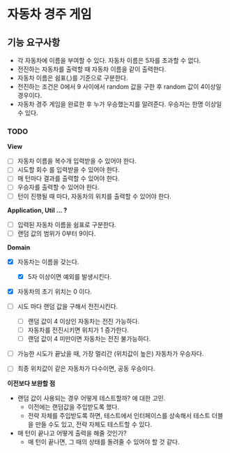 # 자동차 경주 게임

## 기능 요구사항
- 각 자동차에 이름을 부여할 수 있다. 자동차 이름은 5자를 초과할 수 없다.
- 전진하는 자동차를 출력할 때 자동차 이름을 같이 출력한다.
- 자동차 이름은 쉼표(,)를 기준으로 구분한다.
- 전진하는 조건은 0에서 9 사이에서 random 값을 구한 후 random 값이 4이상일 경우이다.
- 자동차 경주 게임을 완료한 후 누가 우승했는지를 알려준다. 우승자는 한명 이상일 수 있다.

### TODO
**View**
- [ ] 자동차 이름을 복수개 입력받을 수 있어야 한다.
- [ ] 시도할 회수 를 입력받을 수 있어야 한다.
- [ ] 매 턴마다 결과를 출력할 수 있어야 한다.
- [ ] 우승자를 출력할 수 있어야 한다.
- [ ] 턴이 진행될 때 마다, 자동차의 위치를 출력할 수 있어야 한다.

**Application, Util ... ?**
- [ ] 입력된 자동차 이름을 쉼표로 구분한다.
- [ ] 랜덤 값의 범위가 0부터 9이다.

**Domain**
- [x] 자동차는 이름을 갖는다.
    - [x] 5자 이상이면 예외를 발생시킨다.
- [x] 자동차의 초기 위치는 0 이다.
- [ ] 시도 마다 랜덤 값을 구해서 전진시킨다.
    - [ ] 랜덤 값이 4 이상인 자동차는 전진 가능하다.
    - [ ] 자동차를 전진시키면 위치가 1 증가한다.
    - [ ] 랜덤 값이 4 미만이면 자동차는 전진 불가능하다.
- [ ] 가능한 시도가 끝났을 때, 가장 멀리간 (위치값이 높은) 자동차가 우승자다.
- [ ] 최종 위치값이 같은 자동차가 다수이면, 공동 우승이다.


**이전보다 보완할 점**
- 랜덤 값이 사용되는 경우 어떻게 테스트할까? 에 대한 고민. 
  - 이전에는 랜덤값을 주입받도록 했다.
  - 전략 자체를 주입받도록 하면, 테스트에서 인터페이스를 상속해서 테스트 더블을 만들 수도 있고, 전략 자체도 테스트할 수 있다.
- 매 턴이 끝나고 어떻게 출력을 해줄 것인가?
  - 매 턴이 끝나면, 그 때의 상태를 돌려줄 수 있어야 할 것 같다.